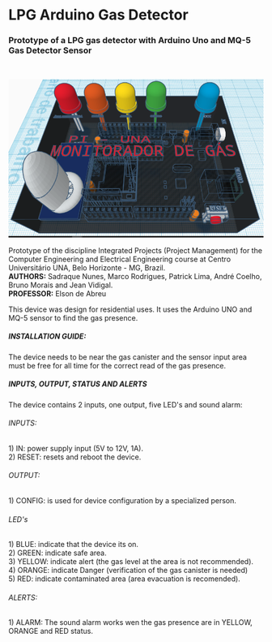# LPG Arduino Gas Detector
<h3>Prototype of a LPG gas detector with Arduino Uno and MQ-5 Gas Detector Sensor</h3>
<br>

<p align="center">
  <img src="https://github.com/Sadraque/LPG_gasDetector/blob/master/DEVICE.png" title="hover text">
</p>

Prototype of the discipline Integrated Projects (Project Management) for the Computer Engineering and Electrical Engineering course at Centro Universitário UNA, Belo Horizonte - MG, Brazil.<br>
<b>AUTHORS:</b> Sadraque Nunes, Marco Rodrigues, Patrick Lima, André Coelho, Bruno Morais and Jean Vidigal.<br>
<b>PROFESSOR:</b> Elson de Abreu

<p>This device was design for residential uses. It uses the Arduino UNO and MQ-5 sensor to find the gas presence.</p>

<h5>INSTALLATION GUIDE:</h5>
The device needs to be near the gas canister and the sensor input area must be free for all time for the correct read of the gas presence.

<h5>INPUTS, OUTPUT, STATUS AND ALERTS</h5>
The device contains 2 inputs, one output, five LED's and sound alarm:

<h6>INPUTS:</h6>
1) IN: power supply input (5V to 12V, 1A).<br>
2) RESET: resets and reboot the device.

<h6>OUTPUT:</h6>
1) CONFIG: is used for device configuration by a specialized person.

<h6>LED's</h6>
1) BLUE: indicate that the device its on.<br>
2) GREEN: indicate safe area.<br>
3) YELLOW: indicate alert (the gas level at the area is not recommended).<br>
4) ORANGE: indicate Danger (verification of the gas canister is needed)<br>
5) RED: indicate contaminated area (area evacuation is recomended).<br>

<h6>ALERTS:</h6>
1) ALARM:
The sound alarm works wen the gas presence are in YELLOW, ORANGE and RED status.
